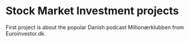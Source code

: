 # Stock Market Investment projects

First project is about the popular Danish podcast Millionærklubben from Euroinvestor.dk.
